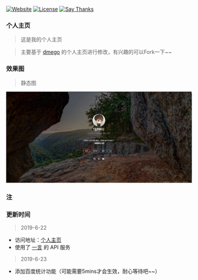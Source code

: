 [![Website](https://img.shields.io/website-up-down-green-red/http/i.dmego.me.svg)](http://tgdwcj.cn/)
[![License](https://img.shields.io/github/license/dmego/home.github.io.svg)](/LICENSE)
[![Say Thanks](https://img.shields.io/badge/Say-Thanks!-1EAEDB.svg)](https://saythanks.io/to/dmego)

### 个人主页
>这是我的个人主页

>主要基于 [dmego](https://i.dmego.me/) 的个人主页进行修改，有兴趣的可以Fork一下~~


### 效果图

>静态图

![主页PNG](./img/home.png)

### 注

### 更新时间

>2019-6-22

- 访问地址：[个人主页](http://tgdwcj.cn/)
- 使用了 [一言](http://hitokoto.cn/) 的 API 服务

>2019-6-23
 
- 添加百度统计功能（可能需要5mins才会生效，耐心等待吧~~）

